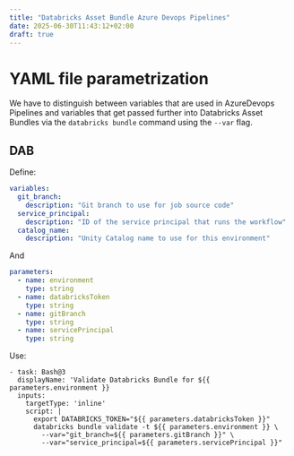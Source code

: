 ```yaml
---
title: "Databricks Asset Bundle Azure Devops Pipelines"
date: 2025-06-30T11:43:12+02:00
draft: true
---
```


# YAML file parametrization

We have to distinguish between variables that are used in AzureDevops Pipelines and variables that get passed further into Databricks Asset Bundles via the `databricks bundle` command using the `--var` flag.

## DAB

Define:

```YAML
variables:
  git_branch:
    description: "Git branch to use for job source code"
  service_principal:
    description: "ID of the service principal that runs the workflow"
  catalog_name:
    description: "Unity Catalog name to use for this environment"
```

And

```YAML
parameters:
  - name: environment
    type: string
  - name: databricksToken
    type: string
  - name: gitBranch
    type: string
  - name: servicePrincipal
    type: string
```

Use:

```
- task: Bash@3
  displayName: 'Validate Databricks Bundle for ${{ parameters.environment }}
  inputs:
    targetType: 'inline'
    script: |
      export DATABRICKS_TOKEN="${{ parameters.databricksToken }}"
      databricks bundle validate -t ${{ parameters.environment }} \
        --var="git_branch=${{ parameters.gitBranch }}" \
        --var="service_principal=${{ parameters.servicePrincipal }}"
```

